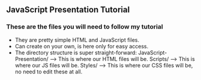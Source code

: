 ## JavaScript Presentation Tutorial

### These are the files you will need to follow my tutorial
* They are pretty simple HTML and JavaScript files.
* Can create on your own, is here only for easy access.
* The directory structure is super straight-forward:
JavaScript-Presentation/
   --> This is where our HTML files will be.
   Scripts/
      --> This is where our JS files will be.
   Styles/
      --> This is where our CSS files will be, no need to edit these at all.
    
  